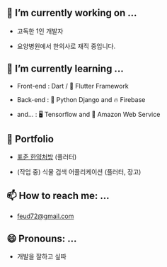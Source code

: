## 🔭 I’m currently working on ...

- 고독한 1인 개발자 

- 요양병원에서 한의사로 재직 중입니다.


## 🌱 I’m currently learning ...

- Front-end : Dart / 📱 Flutter Framework

- Back-end : 🐍 Python Django and 🔥 Firebase 

- and... : 🖥️ Tensorflow and 🦎 Amazon Web Service  

## 🔨 Portfolio

- [표준 한약처방](https://github.com/feud72/standard_herbal_medicine_web) (플러터)

- (작업 중) 식물 검색 어플리케이션 (플러터, 장고)


## 📫 How to reach me: ...

- feud72@gmail.com


## 😄 Pronouns: ...

- 개발을 잘하고 싶따

<!--
**feud72/feud72** is a ✨ _special_ ✨ repository because its `README.md` (this file) appears on your GitHub profile.

Here are some ideas to get you started:

- 🔭 I’m currently working on ...
- 🌱 I’m currently learning ...
- 👯 I’m looking to collaborate on ...
- 🤔 I’m looking for help with ...
- 💬 Ask me about ...
- 📫 How to reach me: ...
- 😄 Pronouns: ...
- ⚡ Fun fact: ...
-->
